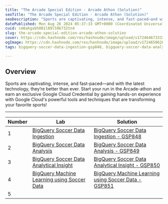 ```yaml
---
title: "The Arcade Special Edition - Arcade Athon (Solution)"
seoTitle: "The Arcade Special Edition - Arcade Athon (Solution)"
seoDescription: "Sports are captivating, intense, and fast-paced—and with the latest technology, they’re better than ever. Start your run in the Arcade-athon and earn an exc"
datePublished: Mon Aug 26 2024 05:37:33 GMT+0000 (Coordinated Universal Time)
cuid: cm0akgxbh001l09l59b732tn4
slug: the-arcade-special-edition-arcade-athon-solution
cover: https://cdn.hashnode.com/res/hashnode/image/upload/v1724646733337/d10f8334-c9d1-4358-ae74-0f1304830386.jpeg
ogImage: https://cdn.hashnode.com/res/hashnode/image/upload/v1724650620587/0c061ce4-d789-4f9a-ad3f-bad8c3270c92.jpeg
tags: bigquery-soccer-data-ingestion-gsp848, bigquery-soccer-data-analysis-gsp849, bigquery-soccer-data-analytical-insight-gsp850, bigquery-machine-learning-using-soccer-data-gsp851, the-arcade-athon, the-arcade-special-edition-arcade-athon-solution, the-arcade-special-edition, the-arcade-athon-solution, bigquery-soccer-data-ingestion, bigquery-soccer-data-analysis, bigquery-soccer-data-analytical-insight, bigquery-machine-learning-using-soccer-data

---
```


## Overview

Sports are captivating, intense, and fast-paced—and with the latest technology, they’re better than ever. Start your run in the Arcade-athon and earn an exclusive Google Cloud Credential by gaining hands-on experience with Google Cloud's powerful tools and techniques that are transforming your favorite sports!

---

| Number | Lab | Solution |
| --- | --- | --- |
| 1 | [BigQuery Soccer Data Ingestion](https://www.cloudskillsboost.google/games/5414/labs/35096) | [BigQuery Soccer Data Ingestion - GSP848](https://eplus.dev/bigquery-soccer-data-ingestion-gsp848) |
| 2 | [BigQuery Soccer Data Analysis](https://www.cloudskillsboost.google/games/5414/labs/35097) | [BigQuery Soccer Data Analysis - GSP849](https://eplus.dev/bigquery-soccer-data-analysis-gsp849) |
| 3 | [BigQuery Soccer Data Analytical Insight](https://www.cloudskillsboost.google/games/5414/labs/35098) | [BigQuery Soccer Data Analytical Insight - GSP850](https://eplus.dev/bigquery-soccer-data-analytical-insight-gsp850) |
| 4 | [BigQuery Machine Learning using Soccer Data](https://www.cloudskillsboost.google/games/5414/labs/35099) | [BigQuery Machine Learning using Soccer Data - GSP851](https://eplus.dev/bigquery-machine-learning-using-soccer-data-gsp851) |
| 5 |  |  |